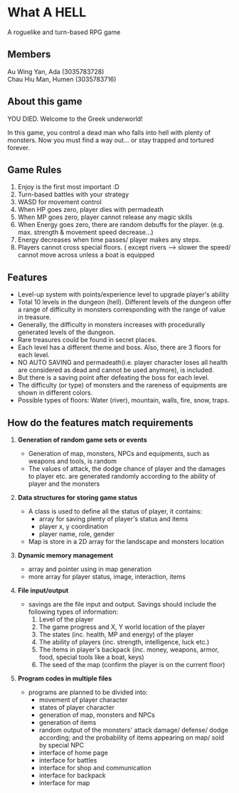 #  What A HELL
A roguelike and turn-based RPG game

## Members
Au Wing Yan, Ada (3035783728)<br>
Chau Hiu Man, Humen (3035783716)

## About this game
YOU DIED. Welcome to the Greek underworld!

In this game, you control a dead man who falls into hell with plenty of monsters. Now you must find a way out… or stay trapped and tortured forever.

## Game Rules
1. Enjoy is the first most important :D<br>
2. Turn-based battles with your strategy<br>
2. WASD for movement control<br>
3. When HP goes zero, player dies with permadeath<br>
4. When MP goes zero, player cannot release any magic skills<br>
5. When Energy goes zero, there are random debuffs for the player. (e.g. max. strength & movement speed decrease...)<br>
6. Energy decreases when time passes/ player makes any steps.<br>
7. Players cannot cross special floors. ( except rivers —>  slower the speed/ cannot move across unless a boat is equipped<br>

## Features
- Level-up system with points/experience level to upgrade player's ability <br>
- Total 10 levels in the dungeon (hell). Different levels of the dungeon offer a range of difficulty in monsters corresponding with the range of value in treasure.<br>
- Generally, the difficulty in monsters increases with procedurally generated levels of the dungeon.<br>
- Rare treasures could be found in secret places.<br>
- Each level has a different theme and boss. Also, there are 3 floors for each level.<br>
- NO AUTO SAVING and permadeath(i.e. player character loses all health are considered as dead and cannot be used anymore), is included. <br>
- But there is a saving point after defeating the boss for each level.<br>
- The difficulty (or type) of monsters and the rareness of equipments are shown in different colors.<br>
- Possible types of floors: Water (river), mountain, walls, fire, snow, traps.<br>

## How do the features match requirements
1. **Generation of random game sets or events**
    - Generation of map, monsters, NPCs and equipments, such as weapons and tools, is random <br>
    - The values of attack, the dodge chance of player and the damages to player etc. are generated randomly according to the ability of player and the monsters<br>

2. **Data structures for storing game status**
    - A class is used to define all the status of player, it contains:
        - array for saving plenty of player's status and items
        - player x, y coordination
        - player name, role, gender
    - Map is store in a 2D array for the landscape and monsters location

3. **Dynamic memory management**
    - array and pointer using in map generation
    - more array for player status, image, interaction, items

4. **File input/output**
    - savings are the file input and output. Savings should include the following types of information:<br>
        1. Level of the player<br>
        2. The game progress and X, Y world location of the player<br>
        3. The states (inc. health, MP and energy) of the player<br>
        4. The ability of players (inc. strength, intelligence, luck etc.)<br>
        5. The items in player's backpack (inc. money, weapons, armor, food, special tools like a boat, keys)<br>
        6. The seed of the map (confirm the player is on the current floor)<br>
5. **Program codes in multiple files**
    - programs are planned to be divided into:
        - movement of player character
        - states of player character
        - generation of map, monsters and NPCs
        - generation of items
        - random output of the monsters' attack damage/ defense/ dodge according; and the probability of items appearing on map/ sold by special NPC
        - interface of home page
        - interface for battles
        - interface for shop and communication
        - interface for backpack
        - interface for map

